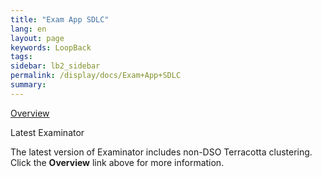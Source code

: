 ```yaml
---
title: "Exam App SDLC"
lang: en
layout: page
keywords: LoopBack
tags:
sidebar: lb2_sidebar
permalink: /display/docs/Exam+App+SDLC
summary:
---
```


<div class="panelContent">

[Overview](Web+App+Reference+Implementation)

</div>

<div class="confluence-information-macro confluence-information-macro-note">

Latest Examinator

<div class="confluence-information-macro-body">

The latest version of Examinator includes non-DSO Terracotta clustering. Click the **Overview** link above for more information.

</div>

</div>